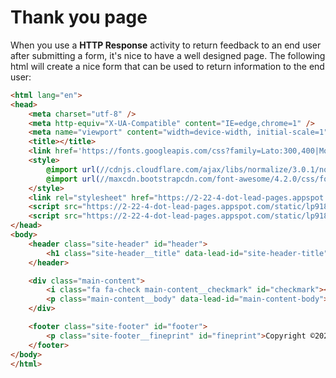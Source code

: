 # Thank you page

When you use a **HTTP Response** activity to return feedback to an end user after submitting a form, it's nice to have a well designed page. The following html will create a nice form that can be used to return information to the end user:

```html
<html lang="en">
<head>
	<meta charset="utf-8" />
	<meta http-equiv="X-UA-Compatible" content="IE=edge,chrome=1" />
	<meta name="viewport" content="width=device-width, initial-scale=1">
	<title></title>
	<link href='https://fonts.googleapis.com/css?family=Lato:300,400|Montserrat:700' rel='stylesheet' type='text/css'>
	<style>
		@import url(//cdnjs.cloudflare.com/ajax/libs/normalize/3.0.1/normalize.min.css);
		@import url(//maxcdn.bootstrapcdn.com/font-awesome/4.2.0/css/font-awesome.min.css);
	</style>
	<link rel="stylesheet" href="https://2-22-4-dot-lead-pages.appspot.com/static/lp918/min/default_thank_you.css">
	<script src="https://2-22-4-dot-lead-pages.appspot.com/static/lp918/min/jquery-1.9.1.min.js"></script>
	<script src="https://2-22-4-dot-lead-pages.appspot.com/static/lp918/min/html5shiv.js"></script>
</head>
<body>
	<header class="site-header" id="header">
		<h1 class="site-header__title" data-lead-id="site-header-title">THANK YOU!</h1>
	</header>

	<div class="main-content">
		<i class="fa fa-check main-content__checkmark" id="checkmark"></i>
		<p class="main-content__body" data-lead-id="main-content-body">Thanks a bunch for filling that out. It means a lot to us, just like you do! We really appreciate you giving us a moment of your time today. Thanks for being you.</p>
	</div>

	<footer class="site-footer" id="footer">
		<p class="site-footer__fineprint" id="fineprint">Copyright ©2022 | All Rights Reserved</p>
	</footer>
</body>
</html>
```

